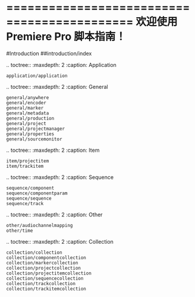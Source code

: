 ============================================
欢迎使用 Premiere Pro 脚本指南！
============================================
#Introduction
    ##introduction/index
    

.. toctree::
    :maxdepth: 2
    :caption: Application

    application/application

.. toctree::
    :maxdepth: 2
    :caption: General

    general/anywhere
    general/encoder
    general/marker
    general/metadata
    general/production
    general/project
    general/projectmanager
    general/properties
    general/sourcemonitor

.. toctree::
    :maxdepth: 2
    :caption: Item

    item/projectitem
    item/trackitem

.. toctree::
    :maxdepth: 2
    :caption: Sequence

    sequence/component
    sequence/componentparam
    sequence/sequence
    sequence/track

.. toctree::
    :maxdepth: 2
    :caption: Other

    other/audiochannelmapping
    other/time

.. toctree::
    :maxdepth: 2
    :caption: Collection

    collection/collection
    collection/componentcollection
    collection/markercollection
    collection/projectcollection
    collection/projectitemcollection
    collection/sequencecollection
    collection/trackcollection
    collection/trackitemcollection
